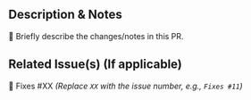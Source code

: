 ## Description & Notes  
📝 Briefly describe the changes/notes in this PR.  

## Related Issue(s) (If applicable)  
🔗 Fixes #XX *(Replace `XX` with the issue number, e.g., `Fixes #11`)*  